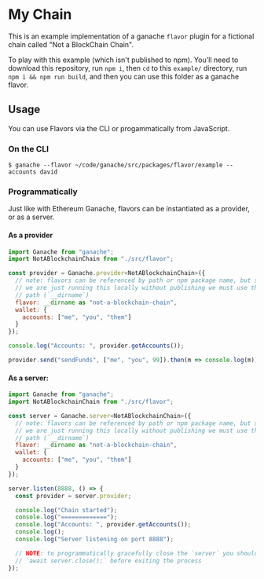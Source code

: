 # My Chain

This is an example implementation of a ganache `flavor` plugin for a fictional
chain called "Not a BlockChain Chain".

To play with this example (which isn't published to npm). You'll need to
download this repository, run `npm i`, then `cd` to this `example/` directory,
run `npm i && npm run build`, and then you can use this folder as a ganache flavor.

## Usage

You can use Flavors via the CLI or progammatically from JavaScript.

### On the CLI

```console
$ ganache --flavor ~/code/ganache/src/packages/flavor/example --accounts david
```

### Programmatically

Just like with Ethereum Ganache, flavors can be instantiated as a provider, or
as a server.

#### As a provider

```javascript
import Ganache from "ganache";
import NotABlockchainChain from "./src/flavor";

const provider = Ganache.provider<NotABlockchainChain>({
  // note: flavors can be referenced by path or npm package name, but since
  // we are just running this locally without publishing we must use the
  // path (`__dirname`)
  flavor: __dirname as "not-a-blockchain-chain",
  wallet: {
    accounts: ["me", "you", "them"]
  }
});

console.log("Accounts: ", provider.getAccounts());

provider.send("sendFunds", ["me", "you", 99]).then(m => console.log(m));
```

#### As a server:

```javascript
import Ganache from "ganache";
import NotABlockchainChain from "./src/flavor";

const server = Ganache.server<NotABlockchainChain>({
  // note: flavors can be referenced by path or npm package name, but since
  // we are just running this locally without publishing we must use the
  // path (`__dirname`)
  flavor: __dirname as "not-a-blockchain-chain",
  wallet: {
    accounts: ["me", "you", "them"]
  }
});

server.listen(8888, () => {
  const provider = server.provider;

  console.log("Chain started");
  console.log("=============");
  console.log("Accounts: ", provider.getAccounts());
  console.log();
  console.log("Server listening on port 8888");

  // NOTE: to programmatically gracefully close the `server` you should call
  // `await server.close();` before exiting the process
});
```
